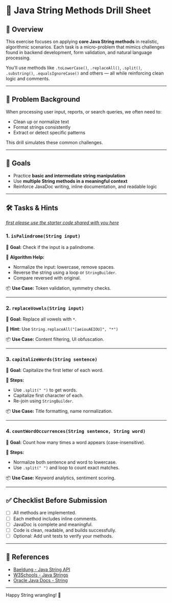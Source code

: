 # 🧠 Java String Methods Drill Sheet

## 📘 Overview

This exercise focuses on applying **core Java String methods** in realistic, algorithmic scenarios. Each task is a micro-problem that mimics challenges found in backend development, form validation, and natural language processing.

You'll use methods like `.toLowerCase()`, `.replaceAll()`, `.split()`, `.substring()`, `.equalsIgnoreCase()` and others — all while reinforcing clean logic and comments.

---

## 🧩 Problem Background

When processing user input, reports, or search queries, we often need to:
- Clean up or normalize text
- Format strings consistently
- Extract or detect specific patterns

This drill simulates these common challenges.

---

## 🎯 Goals

- Practice **basic and intermediate string manipulation**
- Use **multiple String methods in a meaningful context**
- Reinforce JavaDoc writing, inline documentation, and readable logic

---

## 🛠️ Tasks & Hints
[_first please use the starter code shared with you here_](https://github.com/FW-Zalando-Java-Backend-Engineer/Java-String-Methods-Drill-Sheet/blob/main/StringDrill.java)
### 1. `isPalindrome(String input)`
🧪 **Goal:** Check if the input is a palindrome.

🧠 **Algorithm Help:**
- Normalize the input: lowercase, remove spaces.
- Reverse the string using a loop or `StringBuilder`.
- Compare reversed with original.

📦 **Use Case:** Token validation, symmetry checks.

---

### 2. `replaceVowels(String input)`
🧪 **Goal:** Replace all vowels with `*`.

🧠 **Hint:** Use `String.replaceAll("[aeiouAEIOU]", "*")`

📦 **Use Case:** Content filtering, UI obfuscation.

---

### 3. `capitalizeWords(String sentence)`
🧪 **Goal:** Capitalize the first letter of each word.

🧠 **Steps:**
- Use `.split(" ")` to get words.
- Capitalize first character of each.
- Re-join using `StringBuilder`.

📦 **Use Case:** Title formatting, name normalization.

---

### 4. `countWordOccurrences(String sentence, String word)`
🧪 **Goal:** Count how many times a word appears (case-insensitive).

🧠 **Steps:**
- Normalize both sentence and word to lowercase.
- Use `.split(" ")` and loop to count exact matches.

📦 **Use Case:** Keyword analytics, sentiment scoring.

---

## ✅ Checklist Before Submission

- [ ] All methods are implemented.
- [ ] Each method includes inline comments.
- [ ] JavaDoc is complete and meaningful.
- [ ] Code is clean, readable, and builds successfully.
- [ ] Optional: Add unit tests to verify your methods.

---

## 🔗 References

- [Baeldung - Java String API](https://www.baeldung.com/java-string-api)
- [W3Schools - Java Strings](https://www.w3schools.com/java/java_strings.asp)
- [Oracle Java Docs - String](https://docs.oracle.com/en/java/javase/11/docs/api/java.base/java/lang/String.html)

---


Happy String wrangling! 🎯
